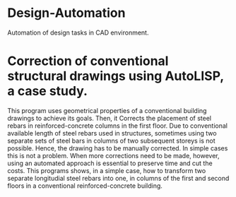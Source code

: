 # Design-Automation
Automation of design tasks in CAD environment.
# Correction of conventional structural drawings using AutoLISP, a case study.
This program uses geometrical properties of a conventional building drawings to achieve its goals.
Then, it Corrects the placement of steel rebars in reinforced-concrete columns in the first floor.
Due to conventional available length of steel rebars used in structures, sometimes using two separate sets of steel bars in columns of two subsequent storeys is not possible. Hence, the drawing has to be manually corrected. In simple cases this is not a problem. When more corrections need to be made, however, using an automated approach is essential to preserve time and cut the costs. This programs shows, in a simple case, how to transform two separate longitudial steel rebars into one, in columns of the first and second floors in a conventional reinforced-concrete building.
